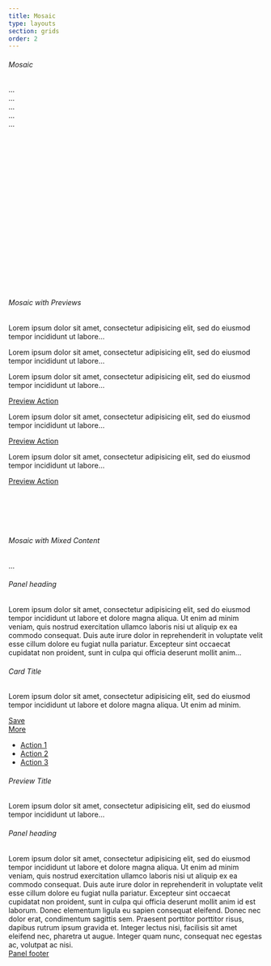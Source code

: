 ```yaml
---
title: Mosaic
type: layouts
section: grids
order: 2
---
```


<h6>Mosaic</h6>

<div class="mosaic mosaic-buffer" style="height: 400px;">
	<div class="mosaic-row">
		<div class="mosaic-column mosaic-column-2">
			<div class="mosaic-row">
				<div class="mosaic-column">
					<div class="mosaic-item">
						<div class="well">...</div>
					</div>
					<div class="mosaic-item">
						<div class="well">...</div>
					</div>
				</div>
				<div class="mosaic-column">
					<div class="mosaic-item">
						<div class="well">...</div>
					</div>
				</div>
			</div>
			<div class="mosaic-row">
				<div class="mosaic-item">
					<div class="well">...</div>
				</div>
			</div>
		</div>
		<div class="mosaic-column">
			<div class="mosaic-item">
				<div class="well">...</div>
			</div>
		</div>
	</div>
</div>

<h6>Mosaic with Previews</h6>

<div class="mosaic mosaic-buffer" style="min-height: 400px;">
	<div class="mosaic-row">
		<div class="mosaic-column mosaic-column-2">
			<div class="mosaic-row">
				<div class="mosaic-column">
					<div class="mosaic-item">
						<div class="preview preview-vertical preview-link">
							<div class="preview-body">
								<div class="preview-text">
									<p>Lorem ipsum dolor sit amet, consectetur adipisicing elit, sed do eiusmod tempor incididunt ut labore...</p>
								</div>
							</div>
						</div>
					</div>
					<div class="mosaic-item">
						<div class="preview preview-vertical preview-link">
							<div class="preview-header preview-header-grow bg-silver"></div>
							<div class="preview-body">
								<div class="preview-text">
									<p>Lorem ipsum dolor sit amet, consectetur adipisicing elit, sed do eiusmod tempor incididunt ut labore...</p>
								</div>
							</div>
						</div>
					</div>
				</div>
				<div class="mosaic-column">
					<div class="mosaic-item">
						<div class="preview preview-vertical preview-link">
							<div class="preview-header preview-header-grow bg-silver"></div>
							<div class="preview-body">
								<div class="preview-text">
									<p>Lorem ipsum dolor sit amet, consectetur adipisicing elit, sed do eiusmod tempor incididunt ut labore...</p>
								</div>
								<div class="preview-footer">
									<a href="#">Preview Action</a>
								</div>
							</div>
						</div>
					</div>
				</div>
			</div>
			<div class="mosaic-row">
				<div class="mosaic-item">
					<div class="preview preview-vertical preview-link">
						<div class="preview-header preview-header-grow bg-silver"></div>
						<div class="preview-body">
							<div class="preview-text">
								<p>Lorem ipsum dolor sit amet, consectetur adipisicing elit, sed do eiusmod tempor incididunt ut labore...</p>
							</div>
							<div class="preview-footer">
								<a href="#">Preview Action</a>
							</div>
						</div>
					</div>
				</div>
			</div>
		</div>
		<div class="mosaic-column">
			<div class="mosaic-item">
				<div class="preview preview-vertical preview-link">
					<div class="preview-header preview-header-grow bg-silver"></div>
					<div class="preview-body">
						<div class="preview-text">
							<p>Lorem ipsum dolor sit amet, consectetur adipisicing elit, sed do eiusmod tempor incididunt ut labore...</p>
						</div>
						<div class="preview-footer">
							<a href="#">Preview Action</a>
						</div>
					</div>
				</div>
			</div>
		</div>
	</div>
</div>


<h6>Mosaic with Mixed Content</h6>

<div class="mosaic mosaic-buffer">
	<div class="mosaic-row">
		<div class="mosaic-column mosaic-column-2">
			<div class="mosaic-row">
				<div class="mosaic-column">
					<div class="mosaic-item">
						<div class="well">...</div>
					</div>
					<div class="mosaic-item">
						<div class="panel panel-default">
							<div class="panel-heading"><h6>Panel heading</h6></div>
							<div class="panel-body">
								<div class="panel-body-fill panel-flush-top panel-flush-bottom text-light text-italic">Lorem ipsum dolor sit amet, consectetur adipisicing elit, sed do eiusmod tempor incididunt ut labore et dolore magna aliqua. Ut enim ad minim veniam, quis nostrud exercitation ullamco laboris nisi ut aliquip ex ea commodo consequat. Duis aute irure dolor in reprehenderit in voluptate velit esse cillum dolore eu fugiat nulla pariatur. Excepteur sint occaecat cupidatat non proident, sunt in culpa qui officia deserunt mollit anim...</div>
							</div>
						</div>
					</div>
				</div>
				<div class="mosaic-column">
					<div class="mosaic-item">
						<div class="card">
							<div class="card-header">
								<h6>Card Title</h6>
							</div>
							<div class="card-body card-flush-top">
								<p class="text-italic text-light">Lorem ipsum dolor sit amet, consectetur adipisicing elit, sed do eiusmod tempor incididunt ut labore et dolore magna aliqua. Ut enim ad minim.</p>
							</div>
							<div class="card-footer card-toolbar">
								<div class="card-control">
									<a href="#" class="btn btn-primary card-action">Save</a>
								</div>
								<div class="card-control dropdown">
									<a href="#" class="btn btn-default" data-toggle="dropdown">More <span class="caret"></span></a>
									<ul class="dropdown-menu">
										<li><a href="#">Action 1</a></li>
										<li><a href="#">Action 2</a></li>
										<li><a href="#">Action 3</a></li>
									</ul>
								</div>
							</div>
						</div>
					</div>
				</div>
			</div>
			<div class="mosaic-row">
				<div class="mosaic-item">
					<div class="preview">
						<div class="preview-header bg-silver"></div>
						<div class="preview-body">
							<div class="preview-text">
								<h6>Preview Title</h6>
								<p>Lorem ipsum dolor sit amet, consectetur adipisicing elit, sed do eiusmod tempor incididunt ut labore...</p>
							</div>
						</div>
					</div>
				</div>
			</div>
		</div>
		<div class="mosaic-column">
			<div class="mosaic-item">
				<div class="panel panel-default">
					<div class="panel-heading"><h6>Panel heading</h6></div>
					<div class="panel-body">
						<div class="panel-body-fill panel-flush-top text-light text-italic">Lorem ipsum dolor sit amet, consectetur adipisicing elit, sed do eiusmod tempor incididunt ut labore et dolore magna aliqua. Ut enim ad minim veniam, quis nostrud exercitation ullamco laboris nisi ut aliquip ex ea commodo consequat. Duis aute irure dolor in reprehenderit in voluptate velit esse cillum dolore eu fugiat nulla pariatur. Excepteur sint occaecat cupidatat non proident, sunt in culpa qui officia deserunt mollit anim id est laborum. Donec elementum ligula eu sapien consequat eleifend. Donec nec dolor erat, condimentum sagittis sem. Praesent porttitor porttitor risus, dapibus rutrum ipsum gravida et. Integer lectus nisi, facilisis sit amet eleifend nec, pharetra ut augue. Integer quam nunc, consequat nec egestas ac, volutpat ac nisi. </div>
					</div>
					<div class="panel-footer"><a href="#">Panel footer</a></div>
				</div>
			</div>
		</div>
	</div>
</div>


